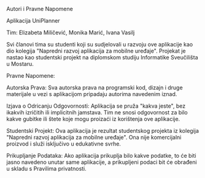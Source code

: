 Autori i Pravne Napomene

Aplikacija UniPlanner

Tim:
Elizabeta Miličević,
Monika Marić,
Ivana Vasilj

Svi članovi tima su studenti koji su sudjelovali u razvoju ove aplikacije kao dio kolegija "Napredni razvoj aplikacija za mobilne uređaje". Projekat je nastao kao studentski projekt na diplomskom studiju Informatike Sveučilišta u Mostaru.


Pravne Napomene:

Autorska Prava:
Sva autorska prava na programski kod, dizajn i druge materijale u vezi s aplikacijom pripadaju autorima navedenim iznad.

Izjava o Odricanju Odgovornosti:
Aplikacija se pruža "kakva jeste", bez ikakvih izričitih ili implicitnih jamstava. Tim ne snosi odgovornost za bilo kakve gubitke ili štete koje mogu proizaći iz korištenja ove aplikacije.

Studentski Projekt:
Ova aplikacija je rezultat studentskog projekta iz kolegija "Napredni razvoj aplikacija za mobilne uređaje". Ona nije komercijalni proizvod i služi isključivo u edukativne svrhe.

Prikupljanje Podataka:
Ako aplikacija prikuplja bilo kakve podatke, to će biti jasno navedeno unutar same aplikacije, a prikupljeni podaci bit će obrađeni u skladu s Pravilima privatnosti.
